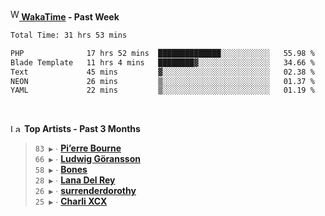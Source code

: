 <img src="https://github.com/dxnter/dxnter/assets/17434202/67b21fa4-d36d-46f9-9dec-f23d976b00ef" alt="WakaTime Logo" width="14" height="18"/><a href="https://wakatime.com/@dxnter" target="_blank"><strong> WakaTime</strong></a><strong> - Past Week</strong>

<!--START_SECTION:waka-->

```txt
Total Time: 31 hrs 53 mins

PHP              17 hrs 52 mins  ██████████████░░░░░░░░░░░   55.98 %
Blade Template   11 hrs 4 mins   ████████▓░░░░░░░░░░░░░░░░   34.66 %
Text             45 mins         ▓░░░░░░░░░░░░░░░░░░░░░░░░   02.38 %
NEON             26 mins         ▒░░░░░░░░░░░░░░░░░░░░░░░░   01.37 %
YAML             22 mins         ▒░░░░░░░░░░░░░░░░░░░░░░░░   01.19 %
```

<!--END_SECTION:waka-->

<br/>

<!--START_LASTFM_ARTISTS:{"period": "3month", "rows": 6}-->
<a href="https://last.fm" target="_blank"><img src="https://user-images.githubusercontent.com/17434202/215290617-e793598d-d7c9-428f-9975-156db1ba89cc.svg" alt="Last.fm Logo" width="18" height="13"/></a> **Top Artists - Past 3 Months**

> `83 ▶️` ∙ **[Pi’erre Bourne](https://www.last.fm/music/Pi%E2%80%99erre+Bourne)**<br/>
> `66 ▶️` ∙ **[Ludwig Göransson](https://www.last.fm/music/Ludwig+G%C3%B6ransson)**<br/>
> `58 ▶️` ∙ **[Bones](https://www.last.fm/music/Bones)**<br/>
> `28 ▶️` ∙ **[Lana Del Rey](https://www.last.fm/music/Lana+Del+Rey)**<br/>
> `26 ▶️` ∙ **[surrenderdorothy](https://www.last.fm/music/surrenderdorothy)**<br/>
> `25 ▶️` ∙ **[Charli XCX](https://www.last.fm/music/Charli+XCX)**<br/>
<!--END_LASTFM_ARTISTS-->
